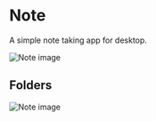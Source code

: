# Note
A simple note taking app for desktop.

![Note image](https://github.com/VeronGoggans/Keeps/blob/main/docs/img/Note-app.png?raw=true)
## Folders
![Note image](https://github.com/VeronGoggans/Keeps/blob/main/docs/img/Note-App-2.png?raw=true)
